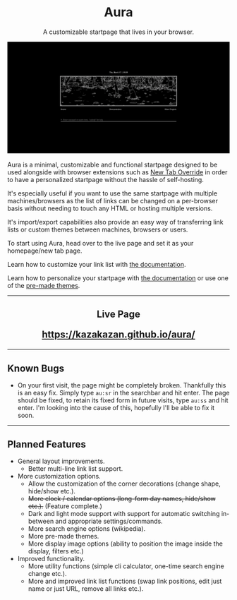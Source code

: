 <h1 align="center"> Aura </h1>

<p align="center"> A customizable startpage that lives in your browser.  </p>

![Preview](Templates/default.png)

Aura is a minimal, customizable and functional startpage designed to be used alongside with browser extensions such as <a href="https://addons.mozilla.org/en-US/firefox/addon/new-tab-override/">New Tab Override</a>  in order to have a personalized startpage without the hassle of self-hosting.

It's especially useful if you want to use the same startpage with multiple machines/browsers as the list of links can be changed on a per-browser basis without needing to touch any HTML or hosting multiple versions.

It's import/export capabilities also provide an easy way of transferring link lists or custom themes between machines, browsers or users.

To start using Aura, head over to the live page and set it as your homepage/new tab page.

Learn how to customize your link list with <a href="https://github.com/KazaKazan/aura/blob/main/commands.md#link-list-commands">the documentation</a>.

Learn how to personalize your startpage with <a href="https://github.com/KazaKazan/aura/blob/main/commands.md#theming">the documentation</a> or use one of the <a href="https://github.com/KazaKazan/aura/blob/main/templates.md">pre-made themes</a>.

---

<h2 align="center"> Live Page

https://kazakazan.github.io/aura/</h2>

---

<h2> Known Bugs </h2>

* On your first visit, the page might be completely broken. Thankfully this is  an easy fix. Simply type `au:sr` in the searchbar and hit enter. The page should be fixed, to retain its fixed form in future visits, type `au:ss` and hit enter. I'm looking into the cause of this, hopefully I'll be able to fix it soon.

---

<h2> Planned Features </h2>

* General layout improvements.
  * Better multi-line link list support.
* More customization options.
  * Allow the customization of the corner decorations (change shape, hide/show etc.).
  * ~~More clock / calendar options (long-form day names, hide/show etc.).~~ (Feature complete.)
  * Dark and light mode support with support for automatic switching in-between and appropriate settings/commands.
  * More search engine options (wikipedia).
  * More pre-made themes.
  * More display image options (ability to position the image inside the display, filters etc.)
* Improved functionality.
  * More utility functions (simple cli calculator, one-time search engine change etc.).
  * More and improved link list functions (swap link positions, edit just name or just URL, remove all links etc.).
 